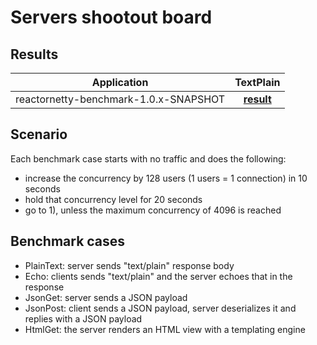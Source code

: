 # Servers shootout board
## Results

| Application  | TextPlain |
| ---  | :---: |
| reactornetty-benchmark-1.0.x-SNAPSHOT | [**result**](/tmp/gcp-benchmarks/bench/reactornetty-benchmark-1.0.x-SNAPSHOT/TextPlain/index.html) |

## Scenario

Each benchmark case starts with no traffic and does the following:

- increase the concurrency by 128 users (1 users = 1 connection) in 10 seconds
- hold that concurrency level for 20 seconds
- go to 1), unless the maximum concurrency of 4096 is reached

## Benchmark cases
- PlainText: server sends "text/plain" response body
- Echo: clients sends "text/plain" and the server echoes that in the response
- JsonGet: server sends a JSON payload
- JsonPost: client sends a JSON payload, server deserializes it and replies with a JSON payload
- HtmlGet: the server renders an HTML view with a templating engine
